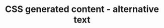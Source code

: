---
{
  "title": "CSS generated content - alternative text",
  "description": "The content property accepts alternative text to be specified after a slash (/) after the last <content-list>.",
  "category": "css",
  "keywords": "CSS generated content - alternative text",
  "last_test_date": "2020-04-16",
  "test_results_url": "https://a11ysupport.io/tech/css/generated_content_alt",
  "test_url": "https://a11ysupport.io/tech/css/generated_content_alt",
  "notes": "",
  "stats": {
    "dragon_win": {
      "chrome": {
        "81": "y"
      }
    },
    "jaws": {
      "chrome": {
        "92": "y"
      },
      "edge": {
        "92": "y"
      },
      "ie": {
        "11": "y"
      },
      "firefox": {
        "74": "y"
      }
    },
    "narrator": {
      "edge": {
        "91": "y"
      }
    },
    "nvda": {
      "chrome": {
        "92": "y"
      },
      "edge": {
        "92": "y"
      },
      "firefox": {
        "74": "y"
      }
    },
    "talkback": {
      "and_chr": {
        "81": "y"
      }
    },
    "va_and": {
      "and_chr": {
        "81": "y"
      }
    },
    "vo_ios": {
      "ios_saf": {
        "13.4.1": "y"
      }
    },
    "vo_macos": {
      "safari": {
        "13.1": "y"
      }
    },
    "orca": {
      "firefox": {
        "74": "y"
      }
    },
    "vc_ios": {
      "ios_saf": {
        "13.4.1": "y"
      }
    },
    "vc_macos": {
      "safari": {
        "13.1": "y"
      }
    },
    "wsr": {
      "chrome": {
        "81": "y"
      }
    }
  },
  "links": {
    "Firefox issue": "https://bugzilla.mozilla.org/show_bug.cgi?id=1281158",
    "Safari issue": "https://bugs.webkit.org/show_bug.cgi?id=159022",
    "CSS Generated Content Module Level 3": "https://www.w3.org/TR/css-content-3/#alt"
  }
}
---
